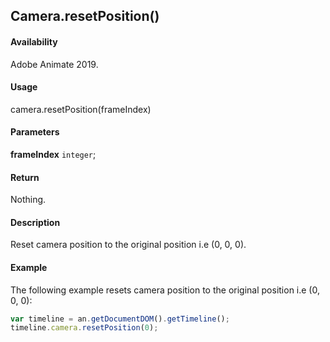 ## Camera.resetPosition()

#### Availability

Adobe Animate 2019.

#### Usage

camera.resetPosition(frameIndex)

#### Parameters

**frameIndex** `integer`;

#### Return

Nothing.

#### Description

Reset camera position to the original position i.e (0, 0, 0).

#### Example

The following example resets camera position to the original position i.e (0, 0, 0):

```javascript
var timeline = an.getDocumentDOM().getTimeline();
timeline.camera.resetPosition(0);
```
